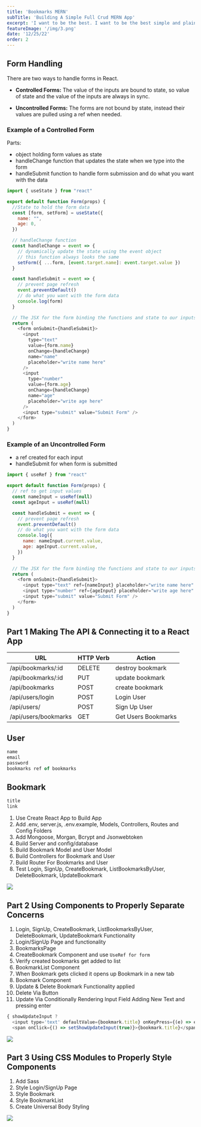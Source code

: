 ```yaml
---
title: 'Bookmarks MERN'
subTitle: 'Building A Simple Full Crud MERN App'
excerpt: 'I want to be the best. I want to be the best simple and plain, thats what drives me - Kobe Bryant'
featureImage: '/img/3.png'
date: '12/25/22'
order: 2
---
```



## Form Handling

There are two ways to handle forms in React.

- **Controlled Forms:** The value of the inputs are bound to state, so value of state and the value of the inputs are always in sync.

- **Uncontrolled Forms:** The forms are not bound by state, instead their values are pulled using a ref when needed.

### Example of a Controlled Form

Parts:

- object holding form values as state
- handleChange function that updates the state when we type into the form
- handleSubmit function to handle form submission and do what you want with the data

```js
import { useState } from "react"

export default function Form(props) {
  //State to hold the form data
  const [form, setForm] = useState({
    name: "",
    age: 0,
  })

  // handleChange function
  const handleChange = event => {
    // dynamically update the state using the event object
    // this function always looks the same
    setForm({ ...form, [event.target.name]: event.target.value })
  }

  const handleSubmit = event => {
    // prevent page refresh
    event.preventDefault()
    // do what you want with the form data
    console.log(form)
  }

  // The JSX for the form binding the functions and state to our inputs
  return (
    <form onSubmit={handleSubmit}>
      <input
        type="text"
        value={form.name}
        onChange={handleChange}
        name="name"
        placeholder="write name here"
      />
      <input
        type="number"
        value={form.age}
        onChange={handleChange}
        name="age"
        placeholder="write age here"
      />
      <input type="submit" value="Submit Form" />
    </form>
  )
}
```

### Example of an Uncontrolled Form

- a ref created for each input
- handleSubmit for when form is submitted

```js
import { useRef } from "react"

export default function Form(props) {
  // ref to get input values
  const nameInput = useRef(null)
  const ageInput = useRef(null)

  const handleSubmit = event => {
    // prevent page refresh
    event.preventDefault()
    // do what you want with the form data
    console.log({
      name: nameInput.current.value,
      age: ageInput.current.value,
    })
  }

  // The JSX for the form binding the functions and state to our inputs
  return (
    <form onSubmit={handleSubmit}>
      <input type="text" ref={nameInput} placeholder="write name here" />
      <input type="number" ref={ageInput} placeholder="write age here" />
      <input type="submit" value="Submit Form" />
    </form>
  )
}
```



## Part 1 Making The API & Connecting it to a React App

<center>

| **URL** | **HTTP Verb** |  **Action**|
|------------|-------------|------------|
| /api/bookmarks/:id | DELETE    | destroy bookmark  |  
| /api/bookmarks/:id | PUT | update bookmark |
| /api/bookmarks | POST      | create bookmark  |        
| /api/users/login | POST | Login User |
| /api/users/ | POST | Sign Up User |
| /api/users/bookmarks | GET | Get Users Bookmarks |

</center>

## User

```js
name
email
password
bookmarks ref of bookmarks
```
## Bookmark

```js
title
link
```


<section class="list-block">

1. Use Create React App to Build App
1. Add .env, server.js, .env.example, Models, Controllers, Routes and Config Folders
1. Add Mongoose, Morgan, Bcrypt and Jsonwebtoken
1. Build Server and config/database
1. Build Bookmark Model and User Model
1. Build Controllers for Bookmark and User
1. Build Router For Bookmarks and User
1. Test Login, SignUp, CreateBookmark, ListBookmarksByUser, DeleteBookmark, UpdateBookmark  

</section>

![](/img/3.png)


## Part 2 Using Components to Properly Separate Concerns

<section class="list-block">

1. Login, SignUp, CreateBookmark, ListBookmarksByUser, DeleteBookmark, UpdateBookmark Functionality
1. Login/SignUp Page and functionality
1. BookmarksPage
1. CreateBookmark Component and use `UseRef for form`
1. Verify created bookmarks get added to list  
1. BookmarkList Component
1. When Bookmark gets clicked it opens up Bookmark in a new tab
1. Bookmark Component  
1. Update & Delete Bookmark Functionality applied
1. Delete Via Button
1. Update Via Conditionally Rendering Input Field Adding New Text and pressing enter

</section>

```js
{ showUpdateInput ?
  <input type='text' defaultValue={bookmark.title} onKeyPress={(e) => e.key === 'Enter' && updateBookmark(e, bookmark._id, setShowUpdateInput) }/>:
  <span onClick={() => setShowUpdateInput(true)}>{bookmark.title}</span>}
```  

![](/img/4.png)

## Part 3 Using CSS Modules to Properly Style Components

<section class="list-block">

1. Add Sass
1. Style Login/SignUp Page
1. Style Bookmark
1. Style BookmarkList
1. Create Universal Body Styling

</section>

![](/img/5.png)
